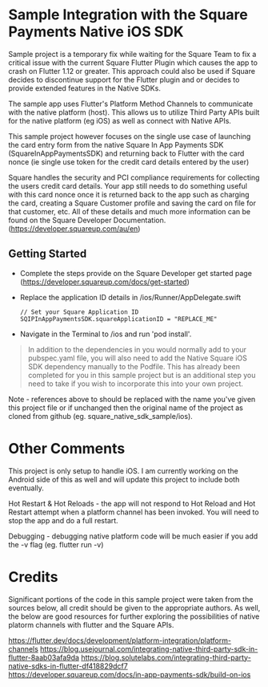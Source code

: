 # Sample Integration with the Square Payments Native iOS SDK

Sample project is a temporary fix while waiting for the Square Team to fix a critical issue with the current Square Flutter Plugin which causes the app to crash on Flutter 1.12 or greater. This approach could also be used if Square decides to discontinue support for the Flutter plugin and or decides to provide extended features in the Native SDKs.

The sample app uses Flutter's Platform Method Channels to communicate with the native platform (host). This allows us to utilize Third Party APIs built for the native platform (eg iOS) as well as connect with Native APIs.

This sample project however focuses on the single use case of launching the card entry form from the native Square In App Payments SDK (SquareInAppPaymentsSDK) and returning back to Flutter with the card nonce (ie single use token for the credit card details entered by the user)

Square handles the security and PCI compliance requirements for collecting the users credit card details. Your app still needs to do something useful with this card nonce once it is returned back to the app such as charging the card, creating a Square Customer profile and saving the card on file for that customer, etc. All of these details and much more information can be found on the Square Developer Documentation. (https://developer.squareup.com/au/en)


## Getting Started

* Complete the steps provide on the Square Developer get started page (https://developer.squareup.com/docs/get-started)

* Replace the application ID details in <Project>/ios/Runner/AppDelegate.swift
    ```
    // Set your Square Application ID
    SQIPInAppPaymentsSDK.squareApplicationID = "REPLACE_ME"
    ```
* Navigate in the Terminal to <Project>/ios and run 'pod install'. 
    
>In addition to the dependencies in you would normally add to your pubspec.yaml file, you will also need to add the Native Square iOS SDK dependency manually to the Podfile. This has already been completed for you in this sample project but is an additional step you need to take if you wish to incorporate this into your own project.

Note - references above to <Project> should be replaced with the name you've given this project file or if unchanged then the original name of the project as cloned from github (eg. square_native_sdk_sample/ios).

# Other Comments
This project is only setup to handle iOS. I am currently working on the Android side of this as well and will update this project to include both eventually.

Hot Restart & Hot Reloads - the app will not respond to Hot Reload and Hot Restart attempt when a platform channel has been invoked. You will need to stop the app and do a full restart.

Debugging - debugging native platform code will be much easier if you add the -v flag (eg. flutter run -v)

# Credits
Significant portions of the code in this sample project were taken from the sources below, all credit should be given to the appropriate authors. As well, the below are good resources for further exploring the possibilities of native platorm channels with flutter and the Square APIs.

https://flutter.dev/docs/development/platform-integration/platform-channels
https://blog.usejournal.com/integrating-native-third-party-sdk-in-flutter-8aab03afa9da
https://blog.solutelabs.com/integrating-third-party-native-sdks-in-flutter-df418829dcf7
https://developer.squareup.com/docs/in-app-payments-sdk/build-on-ios
